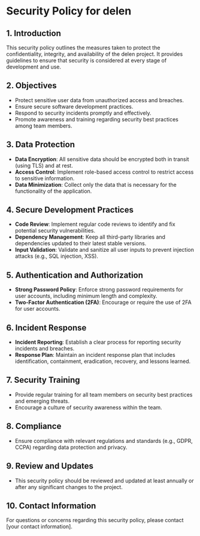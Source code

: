 # Security Policy for delen

## 1. Introduction
This security policy outlines the measures taken to protect the confidentiality, integrity, and availability of the delen project. It provides guidelines to ensure that security is considered at every stage of development and use.

## 2. Objectives
- Protect sensitive user data from unauthorized access and breaches.
- Ensure secure software development practices.
- Respond to security incidents promptly and effectively.
- Promote awareness and training regarding security best practices among team members.

## 3. Data Protection
- **Data Encryption**: All sensitive data should be encrypted both in transit (using TLS) and at rest.
- **Access Control**: Implement role-based access control to restrict access to sensitive information.
- **Data Minimization**: Collect only the data that is necessary for the functionality of the application.

## 4. Secure Development Practices
- **Code Review**: Implement regular code reviews to identify and fix potential security vulnerabilities.
- **Dependency Management**: Keep all third-party libraries and dependencies updated to their latest stable versions.
- **Input Validation**: Validate and sanitize all user inputs to prevent injection attacks (e.g., SQL injection, XSS).
  
## 5. Authentication and Authorization
- **Strong Password Policy**: Enforce strong password requirements for user accounts, including minimum length and complexity.
- **Two-Factor Authentication (2FA)**: Encourage or require the use of 2FA for user accounts.

## 6. Incident Response
- **Incident Reporting**: Establish a clear process for reporting security incidents and breaches.
- **Response Plan**: Maintain an incident response plan that includes identification, containment, eradication, recovery, and lessons learned.

## 7. Security Training
- Provide regular training for all team members on security best practices and emerging threats.
- Encourage a culture of security awareness within the team.

## 8. Compliance
- Ensure compliance with relevant regulations and standards (e.g., GDPR, CCPA) regarding data protection and privacy.

## 9. Review and Updates
- This security policy should be reviewed and updated at least annually or after any significant changes to the project.

## 10. Contact Information
For questions or concerns regarding this security policy, please contact [your contact information].
